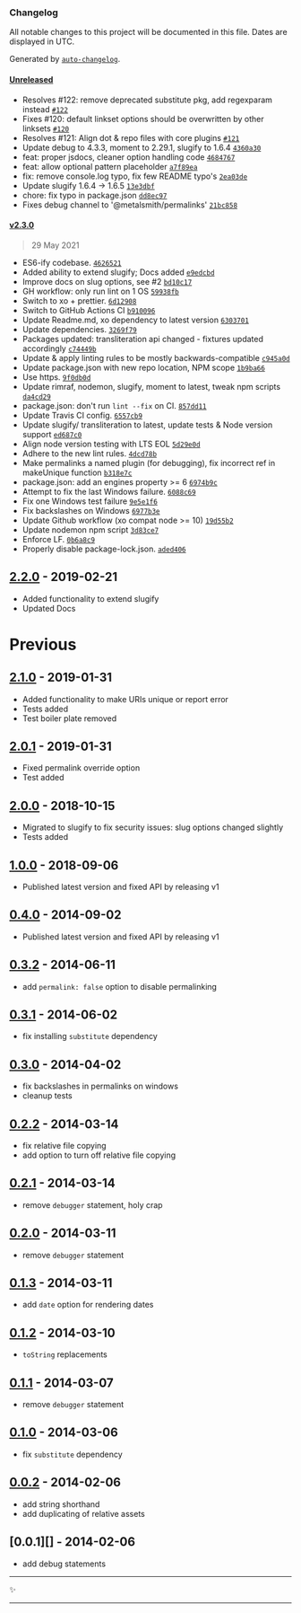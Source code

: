 ### Changelog

All notable changes to this project will be documented in this file. Dates are displayed in UTC.

Generated by [`auto-changelog`](https://github.com/CookPete/auto-changelog).

#### [Unreleased](https://github.com/metalsmith/permalinks/compare/v2.3.0...HEAD)

- Resolves #122: remove deprecated substitute pkg, add regexparam instead [`#122`](https://github.com/metalsmith/permalinks/issues/122)
- Fixes #120: default linkset options should be overwritten by other linksets [`#120`](https://github.com/metalsmith/permalinks/issues/120)
- Resolves #121: Align dot & repo files with core plugins [`#121`](https://github.com/metalsmith/permalinks/issues/121)
- Update debug to 4.3.3, moment to 2.29.1, slugify to 1.6.4 [`4360a30`](https://github.com/metalsmith/permalinks/commit/4360a30a9cfceb6a7804f4236883397d01b29d4e)
- feat: proper jsdocs, cleaner option handling code [`4684767`](https://github.com/metalsmith/permalinks/commit/46847676316eb11bbdea59b7431054b71683b4e2)
- feat: allow optional pattern placeholder [`a7f89ea`](https://github.com/metalsmith/permalinks/commit/a7f89eac814b74f481ced70748f877f6167415d4)
- fix: remove console.log typo, fix few README typo's [`2ea03de`](https://github.com/metalsmith/permalinks/commit/2ea03de60b354a2e9f5017c583f57a024014d368)
- Update slugify 1.6.4 -&gt; 1.6.5 [`13e3dbf`](https://github.com/metalsmith/permalinks/commit/13e3dbf1bd4963236bf4eae910d28901d40b52cd)
- chore: fix typo in package.json [`dd8ec97`](https://github.com/metalsmith/permalinks/commit/dd8ec977c969f1eceefb87c91a18a210977a589c)
- Fixes debug channel to '@metalsmith/permalinks' [`21bc858`](https://github.com/metalsmith/permalinks/commit/21bc858b2e245ffe9ff2a803139d0750b1e00fed)

#### [v2.3.0](https://github.com/metalsmith/permalinks/compare/v2.1.0...v2.3.0)

> 29 May 2021

- ES6-ify codebase. [`4626521`](https://github.com/metalsmith/permalinks/commit/46265217f2796091d61165756e3ada5f7e0d725d)
- Added ability to extend slugify; Docs added [`e9edcbd`](https://github.com/metalsmith/permalinks/commit/e9edcbd74506f4c2ab0320d1f8b8b464db3ec58a)
- Improve docs on slug options, see #2 [`bd10c17`](https://github.com/metalsmith/permalinks/commit/bd10c17b2b92cc563744d752355db72f1b9dd144)
- GH workflow: only run lint on 1 OS [`59938fb`](https://github.com/metalsmith/permalinks/commit/59938fbee8e29283b3ef5b77d9707f84009d42f3)
- Switch to xo + prettier. [`6d12908`](https://github.com/metalsmith/permalinks/commit/6d12908413967d233635ac158b4c93fa98c8ff76)
- Switch to GitHub Actions CI [`b910096`](https://github.com/metalsmith/permalinks/commit/b910096ebb6adf807c9a818ad4f4e35d067c41a4)
- Update Readme.md, xo dependency to latest version [`6303701`](https://github.com/metalsmith/permalinks/commit/6303701b82373cad7e05efc92be30d33696f81fc)
- Update dependencies. [`3269f79`](https://github.com/metalsmith/permalinks/commit/3269f79d37a6e630a560f028bc76fdf9d976b684)
- Packages updated: transliteration api changed - fixtures updated accordingly [`c74449b`](https://github.com/metalsmith/permalinks/commit/c74449b14f6a112afcdf265498e05265fad70a93)
- Update & apply linting rules to be mostly backwards-compatible [`c945a0d`](https://github.com/metalsmith/permalinks/commit/c945a0dfb51d929058dc77c7c448ea97c09dc8b2)
- Update package.json with new repo location, NPM scope [`1b9ba66`](https://github.com/metalsmith/permalinks/commit/1b9ba6680a12701b9ac0ae6e13b334af8535f9da)
- Use https. [`9f0db0d`](https://github.com/metalsmith/permalinks/commit/9f0db0d399c75e541a45e7468c4b5baaafcc2482)
- Update rimraf, nodemon, slugify, moment to latest, tweak npm scripts [`da4cd29`](https://github.com/metalsmith/permalinks/commit/da4cd293e245b3418c58adbf93f8ac710b814a52)
- package.json: don't run `lint --fix` on CI. [`857dd11`](https://github.com/metalsmith/permalinks/commit/857dd11d6249dd706cca0c312d919e90257b9d74)
- Update Travis CI config. [`6557cb9`](https://github.com/metalsmith/permalinks/commit/6557cb96fcce6f7cd8316a3053373d935f656a9a)
- Update slugify/ transliteration to latest, update tests & Node version support [`ed687c0`](https://github.com/metalsmith/permalinks/commit/ed687c0001f562c32ce916cd42ee437f782a9d0d)
- Align node version testing with LTS EOL [`5d29e0d`](https://github.com/metalsmith/permalinks/commit/5d29e0deb70d98473a6fa8cbc7196a02503a058b)
- Adhere to the new lint rules. [`4dcd78b`](https://github.com/metalsmith/permalinks/commit/4dcd78bd14d1f2346965defc39f6f69de59d78f2)
- Make permalinks a named plugin (for debugging), fix incorrect ref in makeUnique function [`b318e7c`](https://github.com/metalsmith/permalinks/commit/b318e7ce09df153a7470859e3dab466b2ff17d0b)
- package.json: add an engines property &gt;= 6 [`6974b9c`](https://github.com/metalsmith/permalinks/commit/6974b9c79f6e84b89f34b93a1b7baa022cc515fe)
- Attempt to fix the last Windows failure. [`6088c69`](https://github.com/metalsmith/permalinks/commit/6088c690c3960edeee3001e4675061eb656055ba)
- Fix one Windows test failure [`9e5e1f6`](https://github.com/metalsmith/permalinks/commit/9e5e1f6d0dc7b1844ca2fecbca3729b97ed7f90e)
- Fix backslashes on Windows [`6977b3e`](https://github.com/metalsmith/permalinks/commit/6977b3e710728a18fca3cdc1f5e999713e64ed01)
- Update Github workflow (xo compat node &gt;= 10) [`19d55b2`](https://github.com/metalsmith/permalinks/commit/19d55b2880c475ad417a1a0046a7105413fac2ef)
- Update nodemon npm script [`3d83ce7`](https://github.com/metalsmith/permalinks/commit/3d83ce7956f48635a3b3e59362c55fb6d4fefd0d)
- Enforce LF. [`0b6a8c9`](https://github.com/metalsmith/permalinks/commit/0b6a8c9d582c011599cfb49114da8bdddaeaffac)
- Properly disable package-lock.json. [`aded406`](https://github.com/metalsmith/permalinks/commit/aded4069703dd6016993c0e2e51b7266da742332)

<!-- auto-changelog-above -->

## [2.2.0][] - 2019-02-21

- Added functionality to extend slugify
- Updated Docs

# Previous

## [2.1.0][] - 2019-01-31

- Added functionality to make URIs unique or report error
- Tests added
- Test boiler plate removed

## [2.0.1][] - 2019-01-31

- Fixed permalink override option
- Test added

## [2.0.0][] - 2018-10-15

- Migrated to slugify to fix security issues: slug options changed slightly
- Tests added

## [1.0.0][] - 2018-09-06

- Published latest version and fixed API by releasing v1

## [0.4.0][] - 2014-09-02

- Published latest version and fixed API by releasing v1

## [0.3.2][] - 2014-06-11

- add `permalink: false` option to disable permalinking

## [0.3.1][] - 2014-06-02

- fix installing `substitute` dependency

## [0.3.0][] - 2014-04-02

- fix backslashes in permalinks on windows
- cleanup tests

## [0.2.2][] - 2014-03-14

- fix relative file copying
- add option to turn off relative file copying

## [0.2.1][] - 2014-03-14

- remove `debugger` statement, holy crap

## [0.2.0][] - 2014-03-11

- remove `debugger` statement

## [0.1.3][] - 2014-03-11

- add `date` option for rendering dates

## [0.1.2][] - 2014-03-10

- `toString` replacements

## [0.1.1][] - 2014-03-07

- remove `debugger` statement

## [0.1.0][] - 2014-03-06

- fix `substitute` dependency

## [0.0.2][] - 2014-02-06

- add string shorthand
- add duplicating of relative assets

## [0.0.1][] - 2014-02-06

- add debug statements

---

:sparkles:

---

[unreleased]: https://github.com/metalsmith/permalinks/compare/v2.2.0...HEAD
[2.2.0]: https://github.com/metalsmith/permalinks/compare/v2.1.0...v2.2.0
[2.1.0]: https://github.com/metalsmith/permalinks/compare/v2.0.1...v2.1.0
[2.0.1]: https://github.com/metalsmith/permalinks/compare/v2.0.0...v2.0.1
[2.0.0]: https://github.com/metalsmith/permalinks/compare/v1.0.0...v2.0.0
[1.0.0]: https://github.com/metalsmith/permalinks/compare/v0.4.0...v1.0.0
[0.4.0]: https://github.com/metalsmith/permalinks/compare/v0.3.2...v0.4.0
[0.3.2]: https://github.com/metalsmith/permalinks/compare/v0.3.1...v0.3.2
[0.3.1]: https://github.com/metalsmith/permalinks/compare/v0.3.0...v0.3.1
[0.3.0]: https://github.com/metalsmith/permalinks/compare/v0.2.2...v0.3.0
[0.2.2]: https://github.com/metalsmith/permalinks/compare/v0.2.1...v0.2.2
[0.2.1]: https://github.com/metalsmith/permalinks/compare/v0.2.0...v0.2.1
[0.2.0]: https://github.com/metalsmith/permalinks/compare/v0.1.3...v0.2.0
[0.1.3]: https://github.com/metalsmith/permalinks/compare/v0.1.2...v0.1.3
[0.1.2]: https://github.com/metalsmith/permalinks/compare/v0.1.1...v0.1.2
[0.1.1]: https://github.com/metalsmith/permalinks/compare/v0.1.0...v0.1.1
[0.1.0]: https://github.com/metalsmith/permalinks/compare/v0.0.2...v0.1.0
[0.0.2]: https://github.com/metalsmith/permalinks/compare/v0.0.1...v0.0.2
